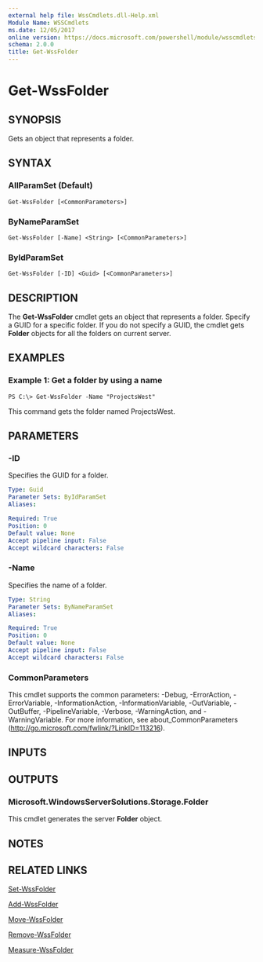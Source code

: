 ```yaml
---
external help file: WssCmdlets.dll-Help.xml
Module Name: WSSCmdlets
ms.date: 12/05/2017
online version: https://docs.microsoft.com/powershell/module/wsscmdlets/get-wssfolder?view=windowsserver2012r2-ps&wt.mc_id=ps-gethelp
schema: 2.0.0
title: Get-WssFolder
---
```


# Get-WssFolder

## SYNOPSIS
Gets an object that represents a folder.

## SYNTAX

### AllParamSet (Default)
```
Get-WssFolder [<CommonParameters>]
```

### ByNameParamSet
```
Get-WssFolder [-Name] <String> [<CommonParameters>]
```

### ByIdParamSet
```
Get-WssFolder [-ID] <Guid> [<CommonParameters>]
```

## DESCRIPTION
The **Get-WssFolder** cmdlet gets an object that represents a folder.
Specify a GUID for a specific folder.
If you do not specify a GUID, the cmdlet gets **Folder** objects for all the folders on current server.

## EXAMPLES

### Example 1: Get a folder by using a name
```
PS C:\> Get-WssFolder -Name "ProjectsWest"
```

This command gets the folder named ProjectsWest.

## PARAMETERS

### -ID
Specifies the GUID for a folder.

```yaml
Type: Guid
Parameter Sets: ByIdParamSet
Aliases: 

Required: True
Position: 0
Default value: None
Accept pipeline input: False
Accept wildcard characters: False
```

### -Name
Specifies the name of a folder.

```yaml
Type: String
Parameter Sets: ByNameParamSet
Aliases: 

Required: True
Position: 0
Default value: None
Accept pipeline input: False
Accept wildcard characters: False
```

### CommonParameters
This cmdlet supports the common parameters: -Debug, -ErrorAction, -ErrorVariable, -InformationAction, -InformationVariable, -OutVariable, -OutBuffer, -PipelineVariable, -Verbose, -WarningAction, and -WarningVariable. For more information, see about_CommonParameters (http://go.microsoft.com/fwlink/?LinkID=113216).

## INPUTS

## OUTPUTS

### Microsoft.WindowsServerSolutions.Storage.Folder
This cmdlet generates the server **Folder** object.

## NOTES

## RELATED LINKS

[Set-WssFolder](./Set-WssFolder.md)

[Add-WssFolder](./Add-WssFolder.md)

[Move-WssFolder](./Move-WssFolder.md)

[Remove-WssFolder](./Remove-WssFolder.md)

[Measure-WssFolder](./Measure-WssFolder.md)

